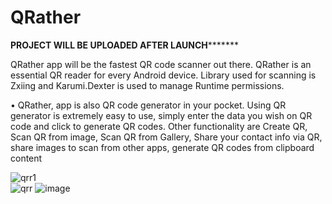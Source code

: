 # QRather


****************PROJECT WILL BE UPLOADED AFTER LAUNCH***********************
 
 
QRather app will be the fastest QR code scanner out there. QRather is an essential QR reader for every Android device. Library used for scanning is Zxiing and Karumi.Dexter is used to manage Runtime permissions.

•	QRather, app is also QR code generator in your pocket. Using QR generator is extremely easy to use, simply enter the data you wish on QR code and click to generate QR codes. Other functionality are Create QR, Scan QR from image, Scan QR from Gallery, Share your contact info via QR, share images to scan from other apps, generate QR codes from clipboard content


![qrr1](https://user-images.githubusercontent.com/72141924/140989827-677ff0a0-b572-413b-9c5b-54da14b99e69.jpg)   
![qrr](https://user-images.githubusercontent.com/72141924/140989909-2e5b0f50-d968-4e1c-ad56-104a09e7da39.jpg)
![image](https://user-images.githubusercontent.com/72141924/152697019-757d49a9-80e2-451e-a42d-1b7f07f716b2.png)

